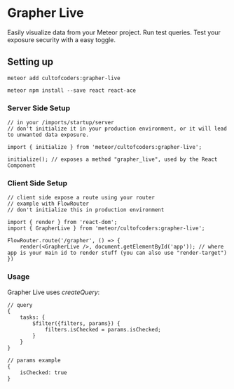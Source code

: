 Grapher Live
============

Easily visualize data from your Meteor project.
Run test queries.
Test your exposure security with a easy toggle.


## Setting up

```
meteor add cultofcoders:grapher-live

meteor npm install --save react react-ace
```

### Server Side Setup
```
// in your /imports/startup/server
// don't initialize it in your production environment, or it will lead to unwanted data exposure.

import { initialize } from 'meteor/cultofcoders:grapher-live';

initialize(); // exposes a method "grapher_live", used by the React Component
```


### Client Side Setup
```
// client side expose a route using your router
// example with FlowRouter
// don't initialize this in production environment

import { render } from 'react-dom';
import { GrapherLive } from 'meteor/cultofcoders:grapher-live';

FlowRouter.route('/grapher', () => {
    render(<GrapherLive />, document.getElementById('app')); // where app is your main id to render stuff (you can also use "render-target")
})
```

### Usage

Grapher Live uses *createQuery*:

```
// query
{
    tasks: {
        $filter({filters, params}) {
            filters.isChecked = params.isChecked;
        }
    }
}

// params example
{
    isChecked: true
}
```